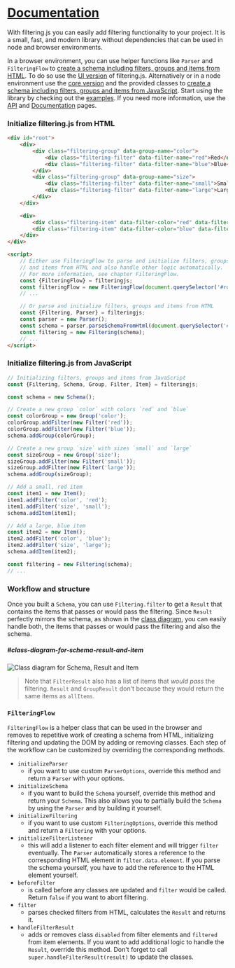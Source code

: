 # [Documentation]({{site.baseurl}}{{page.url}})

With filtering.js you can easily add filtering functionality to your project. It is a small, fast, and modern library without dependencies that can be used in node and browser environments.


In a browser environment, you can use helper functions like `Parser` and `FilteringFlow` to [create a schema including filters, groups and items from HTML](#initialize-filteringjs-from-html). To do so use the [UI version](https://github.com/robertpainsi/filtering.js/blob/main/dist/index.ui.js) of filtering.js. Alternatively or in a node environment use the [core version](https://github.com/robertpainsi/filtering.js/blob/main/dist/index.core.js) and the provided classes to [create a schema including filters, groups and items from JavaScript](#initialize-filteringjs-from-javascript).
Start using the library by checking out the [examples]({{site.baseurl}}/examples.html). If you need more information, use the [API]({{site.baseurl}}/api/index.html) and [Documentation]({{site.baseurl}}/documentation.html) pages.

### Initialize filtering.js from HTML

```html
<div id="root">
    <div>
        <div class="filtering-group" data-group-name="color">
            <div class="filtering-filter" data-filter-name="red">Red</div>
            <div class="filtering-filter" data-filter-name="blue">Blue</div>
        </div>
        <div class="filtering-group" data-group-name="size">
            <div class="filtering-filter" data-filter-name="small">Small</div>
            <div class="filtering-filter" data-filter-name="large">Large</div>
        </div>
    </div>

    <div>
        <div class="filtering-item" data-filter-color="red" data-filter-size="small"></div>
        <div class="filtering-item" data-filter-color="blue" data-filter-size="large"></div>
    </div>
</div>

<script>
    // Either use FilteringFlow to parse and initialize filters, groups
    // and items from HTML and also handle other logic automatically.
    // For more information, see chapter FilteringFlow.
    const {FilteringFlow} = filteringjs;
    const filteringFlow = new FilteringFlow(document.querySelector('#root'));
    // ...

    // Or parse and initialize filters, groups and items from HTML
    const {Filtering, Parser} = filteringjs;
    const parser = new Parser();
    const schema = parser.parseSchemaFromHtml(document.querySelector('#root'));
    const filtering = new Filtering(schema);
    // ...
</script>
```

### Initialize filtering.js from JavaScript

```js
// Initializing filters, groups and items from JavaScript
const {Filtering, Schema, Group, Filter, Item} = filteringjs;

const schema = new Schema();

// Create a new group `color` with colors `red` and `blue`
const colorGroup = new Group('color');
colorGroup.addFilter(new Filter('red'));
colorGroup.addFilter(new Filter('blue'));
schema.addGroup(colorGroup);

// Create a new group `size` with sizes `small` and `large`
const sizeGroup = new Group('size');
sizeGroup.addFilter(new Filter('small'));
sizeGroup.addFilter(new Filter('large'));
schema.addGroup(sizeGroup);

// Add a small, red item
const item1 = new Item();
item1.addFilter('color', 'red');
item1.addFilter('size', 'small');
schema.addItem(item1);

// Add a large, blue item
const item2 = new Item();
item2.addFilter('color', 'blue');
item2.addFilter('size', 'large');
schema.addItem(item2);

const filtering = new Filtering(schema);
// ...
```

### Workflow and structure

Once you built a `Schema`, you can use `Filtering.filter` to get a `Result` that contains the items that passes or would pass the filtering. Since `Result` perfectly mirrors the schema, as shown in the [class diagram](#class-diagram-for-schema-result-and-item), you can easily handle both, the items that passes or would pass the filtering and also the schema.

##### #class-diagram-for-schema-result-and-item

![Class diagram for Schema, Result and Item](./assets/class-diagram-schema-result-item.svg)

> Note that `FilterResult` also has a list of items that *would
pass* the filtering. `Result` and `GroupResult` don't because they would return the same items as `allItems`.

### `FilteringFlow`

`FilteringFlow` is a helper class that can be used in the browser and removes to repetitive work of creating a schema from HTML, initializing filtering and updating the DOM by adding or removing classes. Each step of the workflow can be customized by overriding the corresponding methods.

- `initializeParser`
    - if you want to use custom `ParserOptions`, override this method and return a `Parser` with your options.
- `initializeSchema`
    - if you want to build the `Schema` yourself, override this method and return your `Schema`. This also allows you to partially build the `Schema` by using the `Parser` and by building it yourself.
- `initializeFiltering`
    - if you want to use custom `FilteringOptions`, override this method and return a `Filtering` with your options.
- `initializeFilterListener`
    - this will add a listener to each filter element and will trigger `filter` eventually. The `Parser` automatically stores a reference to the corresponding HTML element in `filter.data.element`. If you parse the schema yourself, you have to add the reference to the HTML element yourself.
- `beforeFilter`
    - is called before any classes are updated and `filter` would be called. Return `false` if you want to abort filtering.
- `filter`
    - parses checked filters from HTML, calculates the `Result` and returns it.
- `handleFilterResult`
    - adds or removes class `disabled` from filter elements and `filtered` from item elements. If you want to add additional logic to handle the `Result`, override this method. Don't forget to call `super.handleFilterResult(result)` to update the classes.
